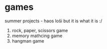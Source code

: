 # games
summer projects - haos loši but it is what it is :/ 
1. rock, paper, scissors game
2. memory mathcing game
3. hangman game

